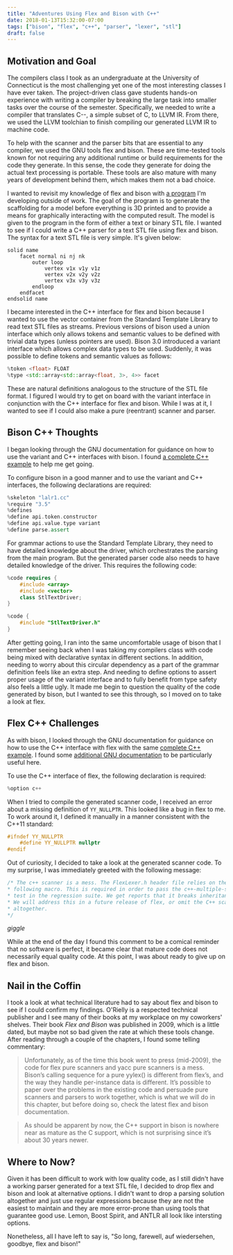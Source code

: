 ```yaml
---
title: "Adventures Using Flex and Bison with C++"
date: 2018-01-13T15:32:00-07:00
tags: ["bison", "flex", "c++", "parser", "lexer", "stl"]
draft: false
---
```


## Motivation and Goal

The compilers class I took as an undergraduate at the University of Connecticut is the most challenging yet one of the most interesting classes I have ever taken.  The project-driven class gave students hands-on experience with writing a compiler by breaking the large task into smaller tasks over the course of the semester.  Specifically, we needed to write a compiler that translates C\-\-, a simple subset of C, to LLVM IR.  From there, we used the LLVM toolchian to finish compiling our generated LLVM IR to machine code.

To help with the scanner and the parser bits that are essential to any compiler, we used the GNU tools flex and bison.  These are time-tested tools known for not requiring any additional runtime or build requirements for the code they generate.  In this sense, the code they generate for doing the actual text processing is portable.  These tools are also mature with many years of development behind them, which makes them not a bad choice.

I wanted to revisit my knowledge of flex and bison with [a program](https://github.com/gtkramer/ScaffoldingGenerator) I'm developing outside of work.  The goal of the program is to generate the scaffolding for a model before everything is 3D printed and to provide a means for graphically interacting with the computed result.  The model is given to the program in the form of either a text or binary STL file.  I wanted to see if I could write a C++ parser for a text STL file using flex and bison.  The syntax for a text STL file is very simple.  It's given below:

``` plain
solid name
	facet normal ni nj nk
		outer loop
			vertex v1x v1y v1z
			vertex v2x v2y v2z
			vertex v3x v3y v3z
		endloop
	endfacet
endsolid name
```

I became interested in the C++ interface for flex and bison because I wanted to use the vector container from the Standard Template Library to read text STL files as streams.  Previous versions of bison used a union interface which only allows tokens and semantic values to be defined with trivial data types (unless pointers are used).  Bison 3.0 introduced a variant interface which allows complex data types to be used.  Suddenly, it was possible to define tokens and semantic values as follows:

``` c++
%token <float> FLOAT
%type <std::array<std::array<float, 3>, 4>> facet
```

These are natural definitions analogous to the structure of the STL file format.  I figured I would try to get on board with the variant interface in conjunction with the C++ interface for flex and bison.  While I was at it, I wanted to see if I could also make a pure (reentrant) scanner and parser.

## Bison C++ Thoughts

I began looking through the GNU documentation for guidance on how to use the variant and C++ interfaces with bison.  I found [a complete C++ example](https://www.gnu.org/software/bison/manual/html_node/Calc_002b_002b-Parser.html) to help me get going.

To configure bison in a good manner and to use the variant and C++ interfaces, the following declarations are required:

``` c++
%skeleton "lalr1.cc"
%require "3.5"
%defines
%define api.token.constructor
%define api.value.type variant
%define parse.assert
```

For grammar actions to use the Standard Template Library, they need to have detailed knowledge about the driver, which orchestrates the parsing from the main program.  But the generated parser code also needs to have detailed knowledge of the driver.  This requires the following code:

``` c++
%code requires {
    #include <array>
    #include <vector>
    class StlTextDriver;
}

%code {
    #include "StlTextDriver.h"
}
```

After getting going, I ran into the same uncomfortable usage of bison that I remember seeing back when I was taking my compilers class with code being mixed with declarative syntax in different sections.  In addition, needing to worry about this circular dependency as a part of the grammar definition feels like an extra step.  And needing to define options to assert proper usage of the variant interface and to fully benefit from type safety also feels a little ugly.  It made me begin to question the quality of the code generated by bison, but I wanted to see this through, so I moved on to take a look at flex.

## Flex C++ Challenges

As with bison, I looked through the GNU documentation for guidance on how to use the C++ interface with flex with the same [complete C++ example](https://www.gnu.org/software/bison/manual/html_node/Calc_002b_002b-Scanner.html#Calc_002b_002b-Scanner).  I found some [additional GNU documentation](https://ftp.gnu.org/old-gnu/Manuals/flex-2.5.4/html_node/flex_19.html) to be particularly useful here.

To use the C++ interface of flex, the following declaration is required:

``` C++
%option c++
```

When I tried to compile the generated scanner code, I received an error about a missing definition of `YY_NULLPTR`.  This looked like a bug in flex to me.  To work around it, I defined it manually in a manner consistent with the C++11 standard:

``` c++
#ifndef YY_NULLPTR
	#define YY_NULLPTR nullptr
#endif
```

Out of curiosity, I decided to take a look at the generated scanner code.  To my surprise, I was immediately greeted with the following message:

``` c++
/* The c++ scanner is a mess. The FlexLexer.h header file relies on the
* following macro. This is required in order to pass the c++-multiple-scanners
* test in the regression suite. We get reports that it breaks inheritance.
* We will address this in a future release of flex, or omit the C++ scanner
* altogether.
*/
```

*giggle*

While at the end of the day I found this comment to be a comical reminder that no software is perfect, it became clear that mature code does not necessarily equal quality code.  At this point, I was about ready to give up on flex and bison.

## Nail in the Coffin

I took a look at what technical literature had to say about flex and bison to see if I could confirm my findings.  O'Rielly is a respected technical publisher and I see many of their books at my workplace on my coworkers' shelves.  Their book *Flex and Bison* was published in 2009, which is a little dated, but maybe not so bad given the rate at which these tools change.  After reading through a couple of the chapters, I found some telling commentary:

> Unfortunately, as of the time this book went to press (mid-2009), the code for flex pure scanners and yacc pure scanners is a mess. Bison’s calling sequence for a pure yylex() is different from flex’s, and the way they handle per-instance data is different. It’s possible to paper over the problems in the existing code and persuade pure scanners and parsers to work together, which is what we will do in this chapter, but before doing so, check the latest flex and bison documentation.

> As should be apparent by now, the C++ support in bison is nowhere near as mature as the C support, which is not surprising since it’s about 30 years newer.

## Where to Now?

Given it has been difficult to work with low quality code, as I still didn't have a working parser generated for a text STL file, I decided to drop flex and bison and look at alternative options.  I didn't want to drop a parsing solution altogether and just use regular expressions because they are not the easiest to maintain and they are more error-prone than using tools that guarantee good use.  Lemon, Boost Spirit, and ANTLR all look like intersting options.

Nonetheless, all I have left to say is, "So long, farewell, auf wiedersehen, goodbye, flex and bison!"
